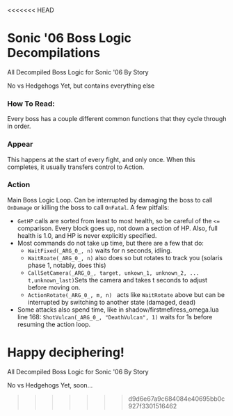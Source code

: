 <<<<<<< HEAD


# Sonic '06 Boss Logic Decompilations

All Decompiled Boss Logic for Sonic '06 By Story

No vs Hedgehogs Yet, but contains everything else

### How To Read:

Every boss has a couple different common functions that they cycle through in order.

### Appear

This happens at the start of every fight, and only once. When this completes, it usually transfers control to Action.

### Action

Main Boss Logic Loop.  Can be interrupted by damaging the boss to call `OnDamage` or killing the boss to call `OnFatal`.   A few pitfalls:



- `GetHP` calls are sorted from least to most health, so be careful of the `<=` comparison.  Every block goes up, not down a section of HP.  Also, full health is 1.0, and HP is never explicitly specified.
- Most commands do not take up time, but there are a few that do:
  - `WaitFixed(_ARG_0_, n)` waits for n seconds, idling.
  - `WaitRoate(_ARG_0_, n)` also does so but rotates to track you (solaris phase 1, notably, does this)
  - `CallSetCamera(_ARG_0_, target, unkown_1, unknown_2, ... t,unknown_last)`Sets the camera and takes t seconds to adjust before moving on.
  - `ActionRotate(_ARG_0_, m, n) ` acts like `WaitRotate` above but can be interrupted by switching to another state (damaged, dead)
- Some attacks also spend time, like in shadow/firstmefiress_omega.lua line 168: `ShotVulcan(_ARG_0_, "DeathVulcan", 1)` waits for 1s before resuming the action loop.

Happy deciphering!
=======
All Decompiled Boss Logic for Sonic '06 By Story

No vs Hedgehogs Yet, soon...
>>>>>>> d9d6e67a9c684084e40695bb0c927f3301516462
